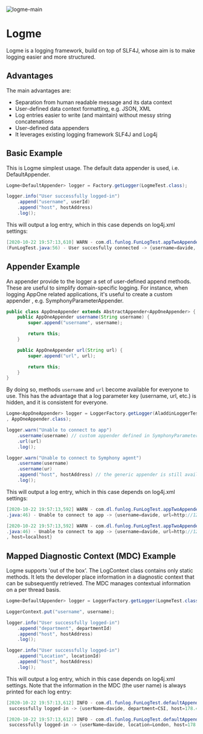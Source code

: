 ![logme-main](https://github.com/davidelorenzoli/logme/workflows/Java%20CI%20with%20Maven/badge.svg?branch=main)

# Logme

Logme is a logging framework, build on top of SLF4J, whose aim is to make logging easier and more structured.

## Advantages
The main advantages are:

* Separation from human readable message and its data context
* User-defined data context formatting, e.g. JSON, XML
* Log entries easier to write (and maintain) without messy string concatenations
* User-defined data appenders
* It leverages existing logging framework SLF4J and Log4j

## Basic Example
This is Logme simplest usage. The default data appender is used, i.e. DefaultAppender.

```java
Logme<DefaultAppender> logger = Factory.getLogger(LogmeTest.class);

logger.info("User successfully logged-in")
    .append("username", userId)
    .append("host", hostAddress)
    .log();
```

This will output a log entry, which in this case depends on log4j.xml settings:

```java
[2020-10-22 19:57:13,610] WARN - com.dl.funlog.FunLogTest.appTwoAppenderWarnTest
(FunLogTest.java:56) - User succesfully connected -> {username=davide, host=127.0.0.1}
```

## Appender Example
An appender provide to the logger a set of user-defined append methods. These are useful to simplify domain-specific logging.
For instance, when logging AppOne related applications, it's useful to create a custom
 appender
, e.g. SymphonyParameterAppender.

```java
public class AppOneAppender extends AbstractAppender<AppOneAppender> {
    public AppOneAppender username(String username) {
        super.append("username", username);

        return this;
    }

    public AppOneAppender url(String url) {
        super.append("url", url);

        return this;
    }
}
```

By doing so, methods `username` and `url` become available for everyone to use. This has the advantage that a log parameter key
(username, url, etc.) is hidden, and it is consistent for everyone.

```java
Logme<AppOneAppender> logger = LoggerFactory.getLogger(AladdinLoggerTest.class
, AppOneAppender.class);

logger.warn("Unable to connect to app")
    .username(username) // custom appender defined in SymphonyParameterAppender
    .url(url)
    .log();

logger.warn("Unable to connect to Symphony agent")
    .username(username)
    .username(ur)
    .append("host", hostAddress) // the generic appender is still available
    .log();
```

This will output a log entry, which in this case depends on log4j.xml settings:

```java
[2020-10-22 19:57:13,592] WARN - com.dl.funlog.FunLogTest.appTwoAppenderInfo(FunLogTest
.java:46) - Unable to connect to app -> {username=davide, url=http://127.0.0.1/appOne}

[2020-10-22 19:57:13,592] WARN - com.dl.funlog.FunLogTest.appTwoAppenderInfo(FunLogTest
.java:46) - Unable to connect to app -> {username=davide, url=http://127.0.0.1/appOne
, host=localhost}
```

## Mapped Diagnostic Context (MDC) Example
Logme supports 'out of the box'. The LogContext class contains only static methods. It lets the developer place information in a
diagnostic context that can be subsequently retrieved. The MDC manages contextual information on a per thread basis.

```java
Logme<DefaultAppender> logger = LoggerFactory.getLogger(LogmeTest.class);

LoggerContext.put("username", username);

logger.info("User successfully logged-in")
    .append("department", departmentId)
    .append("host", hostAddress)
    .log();

logger.info("User successfully logged-in")
    .append("Location", locationId)
    .append("host", hostAddress)
    .log();
```

This will output a log entry, which in this case depends on log4j.xml settings. Note that the information in the MDC (the user name) 
is always printed for each log entry:

```java
[2020-10-22 19:57:13,612] INFO - com.dl.funlog.FunLogTest.defaultAppenderInfo(FunLogTest.java:31) - User
 successfully logged-in -> {userName=davide, department=CSI, host=178.45.59.123}

[2020-10-22 19:57:13,612] INFO - com.dl.funlog.FunLogTest.defaultAppenderInfo(FunLogTest.java:31)- User
 successfully logged-in -> {userName=davide, location=London, host=178.45.59.123}
```
